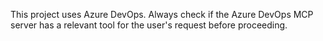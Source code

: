 This project uses Azure DevOps. Always check if the Azure DevOps MCP server has a relevant tool for the user's request before proceeding.